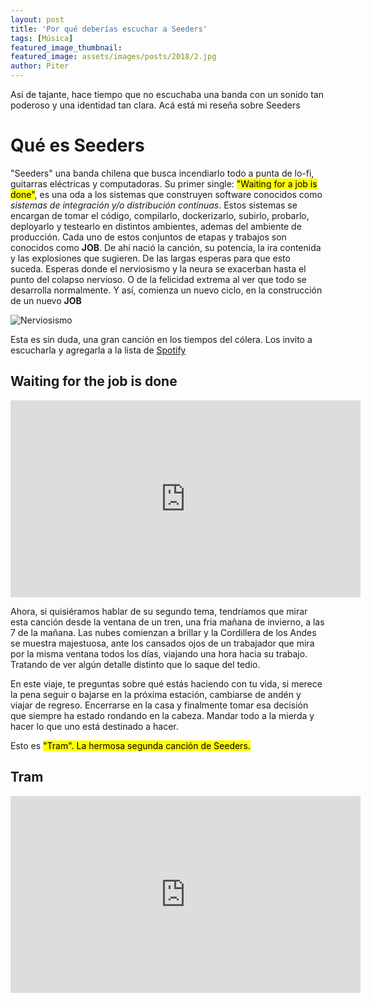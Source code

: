 ```yaml
---
layout: post
title: 'Por qué deberías escuchar a Seeders'
tags: [Música]
featured_image_thumbnail:
featured_image: assets/images/posts/2018/2.jpg
author: Piter
---
```


Así de tajante, hace tiempo que no escuchaba una banda con un sonido tan poderoso y una identidad tan clara. Acá está mi reseña sobre Seeders

# Qué es Seeders

"Seeders" una banda chilena que busca incendiarlo todo a punta de lo-fi, guitarras eléctricas y computadoras. Su primer single: <mark>"Waiting for a job is done"</mark>, es una oda a los sistemas que construyen software conocidos como *sistemas de integración y/o distribución contínuas*. Estos sistemas se encargan de tomar el código, compilarlo, dockerizarlo, subirlo, probarlo, deployarlo y testearlo en distintos ambientes, ademas del ambiente de producción. Cada uno de estos conjuntos de etapas y trabajos son conocidos como **JOB**. De ahí nació la canción, su potencia, la ira contenida y las explosiones que sugieren. De las largas esperas para que esto suceda. Esperas donde el nerviosismo y la neura se exacerban hasta el punto del colapso nervioso. O de la felicidad extrema al ver que todo se desarrolla normalmente. Y así, comienza un nuevo ciclo, en la construcción de un nuevo **JOB**

![Nerviosismo](https://pa1.narvii.com/6450/44552dfc8d1b06e0d85ce433f34f0d6a18dfd6d0_hq.gif)

Esta es sin duda, una gran canción en los tiempos del cólera. Los invito a escucharla y agregarla a la lista de [Spotify](https://open.spotify.com/track/7HHWoG6VFMEr7lI2hoGPrG?si=AZImtYwORXqy2FS-uOAUPA)


## Waiting for the job is done

<iframe width="560" height="315" src="https://www.youtube.com/embed/AFhFW_K5bjI" frameborder="0" allow="accelerometer; autoplay; encrypted-media; gyroscope; picture-in-picture" allowfullscreen></iframe>



Ahora, si quisiéramos hablar de su segundo tema, tendríamos que mirar esta canción desde la ventana de un tren, una fría mañana de invierno, a las 7 de la mañana. Las nubes comienzan a brillar y la Cordillera de los Andes se muestra majestuosa, ante los cansados ojos de un trabajador que mira por la misma ventana todos los días, viajando una hora hacia su trabajo. Tratando de ver algún detalle distinto que lo saque del tedio.

En este viaje, te preguntas sobre qué estás haciendo con tu vida, si merece la pena seguir o bajarse en la próxima estación, cambiarse de andén y viajar de regreso. Encerrarse en la casa y finalmente tomar esa decisión que siempre ha estado rondando en la cabeza. Mandar todo a la mierda y hacer lo que uno está destinado a hacer.

Esto es <mark>"Tram"<mark>. La hermosa segunda canción de Seeders.

## Tram

<iframe width="560" height="315" src="https://www.youtube.com/embed/-gcXhi_a0y0" frameborder="0" allow="accelerometer; autoplay; encrypted-media; gyroscope; picture-in-picture" allowfullscreen></iframe>
